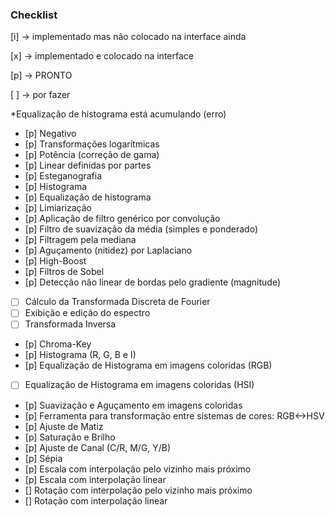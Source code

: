 ### Checklist

[i] -> implementado mas não colocado na interface ainda

[x] -> implementado e colocado na interface

[p] -> PRONTO

[ ] -> por fazer

*Equalização de histograma está acumulando (erro)

- [p] Negativo
- [p] Transformações logarítmicas
- [p] Potência (correção de gama)
- [p] Linear definidas por partes
- [p] Esteganografia
- [p] Histograma 
- [p] Equalização de histograma
- [p] Limiarização 
- [p] Aplicação de filtro genérico por convolução
- [p] Filtro de suavização da média (simples e ponderado) 
- [p] Filtragem pela mediana 
- [p] Aguçamento (nitidez) por Laplaciano 
- [p] High-Boost 
- [p] Filtros de Sobel 
- [p] Detecção não linear de bordas pelo gradiente (magnitude) 
- [ ] Cálculo da Transformada Discreta de Fourier 
- [ ] Exibição e edição do espectro
- [ ] Transformada Inversa 
- [p] Chroma-Key 
- [p] Histograma (R, G, B e I) 
- [p] Equalização de Histograma em imagens coloridas (RGB) 
- [ ] Equalização de Histograma em imagens coloridas (HSI) 
- [p] Suavização e Aguçamento em imagens coloridas 
- [p] Ferramenta para transformação entre sistemas de cores: RGB<->HSV
- [p] Ajuste de Matiz 
- [p] Saturação e Brilho 
- [p] Ajuste de Canal (C/R, M/G, Y/B) 
- [p] Sépia 
- [p] Escala com interpolação pelo vizinho mais próximo 
- [p] Escala com interpolação linear
- [] Rotação com interpolação pelo vizinho mais próximo 
- [] Rotação com interpolação linear
